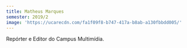 ```yaml
---
title: Matheus Marques
semester: 2019/2
image: 'https://ucarecdn.com/fa1f09f8-b747-417a-b8ab-a130fbbdd005/'
---
```

Repórter e Editor do Campus Multimídia.
